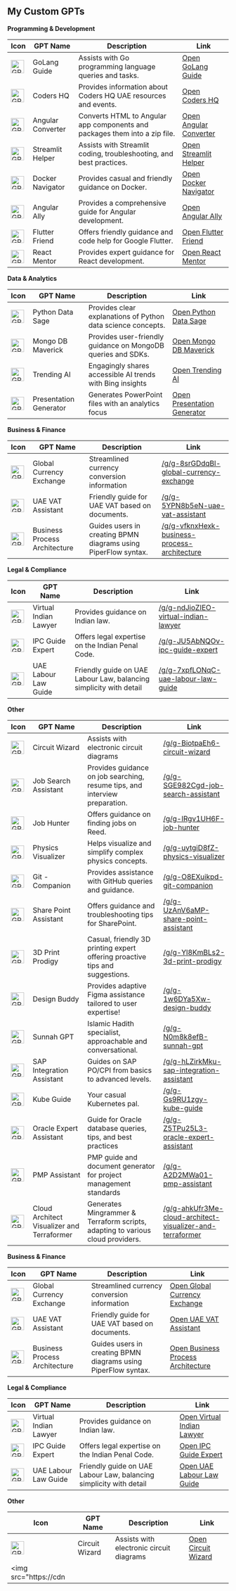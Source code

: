 ## My Custom GPTs

**Programming & Development**

| Icon | GPT Name | Description | Link |
|---|---|---|---|
| <div class="gizmo-shadow-stroke overflow-hidden rounded-full"><img src="https://files.oaiusercontent.com/file-lEcwY215qvHTgrGwDNqpXFZ1?se=2124-05-04T16%3A15%3A50Z&sp=r&sv=2023-11-03&sr=b&rscc=max-age%3D1209600%2C%20immutable&rscd=attachment%3B%20filename%3D199965ee-a29c-47aa-81c9-bd73e337076e.png&sig=d1IhJvzS68EJvDgHONPPXR6kryRsdV6aJj8pN/EgdCY%3D" class="h-full w-full bg-token-main-surface-secondary" alt="GPT" width="30" height="30"></div> | GoLang Guide | Assists with Go programming language queries and tasks. | [Open GoLang Guide](/g/g-lkgT9jBkz-golang-guide) |
| <div class="gizmo-shadow-stroke overflow-hidden rounded-full"><img src="https://files.oaiusercontent.com/file-UZyaYb3Fc1sqrfoWqUYbnwMB?se=2124-05-05T10%3A28%3A52Z&sp=r&sv=2023-11-03&sr=b&rscc=max-age%3D1209600%2C%20immutable&rscd=attachment%3B%20filename%3D361062964_1420581785152816_9061616852616417382_n.jpg&sig=C8st39zZlypxAmz%2Bz/VGDwcN2j4jT3pfYcoHiB1w264%3D" class="h-full w-full bg-token-main-surface-secondary" alt="GPT" width="30" height="30"></div> | Coders HQ | Provides information about Coders HQ UAE resources and events. | [Open Coders HQ](/g/g-oHTZgBnWU-coders-hq) |
| <div class="gizmo-shadow-stroke overflow-hidden rounded-full"><img src="https://files.oaiusercontent.com/file-1dZcTGowYkez9fpvCLInXaXb?se=2124-01-03T12%3A56%3A10Z&sp=r&sv=2021-08-06&sr=b&rscc=max-age%3D1209600%2C%20immutable&rscd=attachment%3B%20filename%3D64bf779b-e8d9-4dbc-9ed7-9277cba37487.png&sig=d6%2BKpKxBQpBtjc99g71xttqE3UmnOMS8Gzl5Mad/3Xs%3D](https://files.oaiusercontent.com/file-1dZcTGowYkez9fpvCLInXaXb?se=2123-12-14T18%3A15%3A19Z&sp=r&sv=2021-08-06&sr=b&rscc=max-age%3D1209600%2C%20immutable&rscd=attachment%3B%20filename%3D64bf779b-e8d9-4dbc-9ed7-9277cba37487.png&sig=d6%2BKpKxBQpBtjc99g71xttqE3UmnOMS8Gzl5Mad/3Xs%3D" class="h-full w-full bg-token-main-surface-secondary" alt="GPT" width="30" height="30"></div> | Angular Converter | Converts HTML to Angular app components and packages them into a zip file. | [Open Angular Converter](/g/g-R1GKrTi1v-angular-converter) |
| <div class="gizmo-shadow-stroke overflow-hidden rounded-full"><img src="https://files.oaiusercontent.com/file-gn8WDWscNwlh7VDhQtOaQxRm?se=2123-12-09T15%3A01%3A17Z&sp=r&sv=2021-08-06&sr=b&rscc=max-age%3D1209600%2C%20immutable&rscd=attachment%3B%20filename%3D1592ac2e-f64a-4fb3-bbec-6e957a3744e4.png&sig=jIoYX0yapT3Q6b62T1rbDxIow8eaGb7iB5oHJZXtolc%3D" class="h-full w-full bg-token-main-surface-secondary" alt="GPT" width="30" height="30"></div> | Streamlit Helper | Assists with Streamlit coding, troubleshooting, and best practices. | [Open Streamlit Helper](/g/g-B5iGZl3Gf-streamlit-helper) |
| <div class="gizmo-shadow-stroke overflow-hidden rounded-full"><img src="https://files.oaiusercontent.com/file-epePhbwhQD0VIPsMbbubL4fs?se=2123-11-03T07%3A17%3A42Z&sp=r&sv=2021-08-06&sr=b&rscc=max-age%3D31536000%2C%20immutable&rscd=attachment%3B%20filename%3D684dcd70-cdc5-4db2-b961-710b4808e77e.png&sig=yJgeLbO%2BWYmFrs67jnGV3%2Bp3zkeOoe2qh3tN8GpSlV0%3D" class="h-full w-full bg-token-main-surface-secondary" alt="GPT" width="30" height="30"></div> | Docker Navigator | Provides casual and friendly guidance on Docker. | [Open Docker Navigator](/g/g-ktlu88Zmz-docker-navigator) |
| <div class="gizmo-shadow-stroke overflow-hidden rounded-full"><img src="https://files.oaiusercontent.com/file-ENOk4uIZh29lDTEVyRnUVFQU?se=2123-11-19T15%3A52%3A53Z&sp=r&sv=2021-08-06&sr=b&rscc=max-age%3D1209600%2C%20immutable&rscd=attachment%3B%20filename%3De0028727-116a-4854-be37-17f420d2be26.png&sig=K6fFMY3Rx4DoqIF1BI04oOmoDjL31jEVEDPhYkXD7pU%3D" class="h-full w-full bg-token-main-surface-secondary" alt="GPT" width="30" height="30"></div> | Angular Ally | Provides a comprehensive guide for Angular development. | [Open Angular Ally](/g/g-Dep3LtJVW-angular-ally) |
| <div class="gizmo-shadow-stroke overflow-hidden rounded-full"><img src="https://files.oaiusercontent.com/file-6qw98BdDKogoA2ITB6dEdSeR?se=2123-11-19T15%3A49%3A32Z&sp=r&sv=2021-08-06&sr=b&rscc=max-age%3D1209600%2C%20immutable&rscd=attachment%3B%20filename%3Db2f842f2-1f2f-42e7-85d3-9ee3a75347d7.png&sig=TohsQ1RpB1JY86k7fy1uNXaYZl5g8pv7yezbNVVYZKM%3D" class="h-full w-full bg-token-main-surface-secondary" alt="GPT" width="30" height="30"></div> | Flutter Friend | Offers friendly guidance and code help for Google Flutter. | [Open Flutter Friend](/g/g-Xw3SBBYqp-flutter-friend) |
| <div class="gizmo-shadow-stroke overflow-hidden rounded-full"><img src="https://files.oaiusercontent.com/file-DtUt7dOKroKEDX15bX1mWRpA?se=2123-11-19T15%3A54%3A28Z&sp=r&sv=2021-08-06&sr=b&rscc=max-age%3D1209600%2C%20immutable&rscd=attachment%3B%20filename%3D08358135-ed6c-4167-8dcf-7aa6565cb6e3.png&sig=vPnaLkSkLH%2B1gKbQpv%2B%2B9u0Knyk8rZ2UkHxfXvTDsCc%3D" class="h-full w-full bg-token-main-surface-secondary" alt="GPT" width="30" height="30"></div> | React Mentor | Provides expert guidance for React development. | [Open React Mentor](/g/g-4dUEV8nS8-react-mentor) |

**Data & Analytics**

| Icon | GPT Name | Description | Link |
|---|---|---|---|
| <div class="gizmo-shadow-stroke overflow-hidden rounded-full"><img src="https://files.oaiusercontent.com/file-rr1dYWXy4yvQ6Rz2rSF4oI9g?se=2123-11-19T18%3A49%3A35Z&sp=r&sv=2021-08-06&sr=b&rscc=max-age%3D1209600%2C%20immutable&rscd=attachment%3B%20filename%3Dfb55db13-29bd-4793-8231-ab0647fa1eb2.png&sig=9BooSiWtpP0fta9PrPngn%2B%2BBRzsTMglnyjQT03j6p9s%3D" class="h-full w-full bg-token-main-surface-secondary" alt="GPT" width="30" height="30"></div> | Python Data Sage | Provides clear explanations of Python data science concepts. | [Open Python Data Sage](/g/g-jsdVsp8fH-python-data-sage) |
| <div class="gizmo-shadow-stroke overflow-hidden rounded-full"><img src="https://files.oaiusercontent.com/file-uxLBfyEhtUGpPMgth59uLahZ?se=2123-11-19T19%3A05%3A35Z&sp=r&sv=2021-08-06&sr=b&rscc=max-age%3D1209600%2C%20immutable&rscd=attachment%3B%20filename%3De7ce5447-7215-43c0-99c1-3d9e58e27ae4.png&sig=AQn00D5ZYbiHYXOkoWqfI9XVlFNMsM16OKrztxQ3/vo%3D" class="h-full w-full bg-token-main-surface-secondary" alt="GPT" width="30" height="30"></div> | Mongo DB Maverick | Provides user-friendly guidance on MongoDB queries and SDKs. | [Open Mongo DB Maverick](/g/g-hbwrIKeYp-mongo-db-maverick) |
| <div class="gizmo-shadow-stroke overflow-hidden rounded-full"><img src="https://upload.wikimedia.org/wikipedia/commons/thumb/9/99/Bing_logo.svg/1200px-Bing_logo.svg.png" class="h-full w-full bg-token-main-surface-secondary" alt="GPT" width="30" height="30"></div> | Trending AI | Engagingly shares accessible AI trends with Bing insights | [Open Trending AI](/g/g-MIzdMXtyT-trending-ai) |
| <div class="gizmo-shadow-stroke overflow-hidden rounded-full"><img src="https://upload.wikimedia.org/wikipedia/commons/thumb/f/f2/Microsoft_PowerPoint_logo_%282019%29.svg/1200px-Microsoft_PowerPoint_logo_%282019%29.svg.png" class="h-full w-full bg-token-main-surface-secondary" alt="GPT" width="30" height="30"></div> | Presentation Generator | Generates PowerPoint files with an analytics focus | [Open Presentation Generator](/g/g-gtmf69Kgy-presentation-generator) | 

**Business & Finance**

| Icon | GPT Name | Description | Link |
|---|---|---|---|
| <div class="gizmo-shadow-stroke overflow-hidden rounded-full"><img src="https://cdn-icons-png.flaticon.com/512/3487/3487593.png" class="h-full w-full bg-token-main-surface-secondary" alt="GPT" width="30" height="30"></div> | Global Currency Exchange | Streamlined currency conversion information | [/g/g-8srGDdqBl-global-currency-exchange](/g/g-8srGDdqBl-global-currency-exchange) |
| <div class="gizmo-shadow-stroke overflow-hidden rounded-full"><img src="https://upload.wikimedia.org/wikipedia/commons/thumb/a/ae/Flag_of_the_United_Arab_Emirates.svg/1200px-Flag_of_the_United_Arab_Emirates.svg.png" class="h-full w-full bg-token-main-surface-secondary" alt="GPT" width="30" height="30"></div> | UAE VAT Assistant | Friendly guide for UAE VAT based on documents. | [/g/g-5YPN8b5eN-uae-vat-assistant](/g/g-5YPN8b5eN-uae-vat-assistant) |
| <div class="gizmo-shadow-stroke overflow-hidden rounded-full"><img src="https://www.visual-paradigm.com/images/products/community/bpmn-diagram-icon.png" class="h-full w-full bg-token-main-surface-secondary" alt="GPT" width="30" height="30"></div> | Business Process Architecture | Guides users in creating BPMN diagrams using PiperFlow syntax. | [/g/g-vfknxHexk-business-process-architecture](/g/g-vfknxHexk-business-process-architecture) |

**Legal & Compliance**

| Icon | GPT Name | Description | Link |
|---|---|---|---|
| <div class="gizmo-shadow-stroke overflow-hidden rounded-full"><img src="https://upload.wikimedia.org/wikipedia/commons/thumb/4/41/Flag_of_India.svg/1200px-Flag_of_India.svg.png" class="h-full w-full bg-token-main-surface-secondary" alt="GPT" width="30" height="30"></div> | Virtual Indian Lawyer | Provides guidance on Indian law. | [/g/g-ndJioZIEO-virtual-indian-lawyer](/g/g-ndJioZIEO-virtual-indian-lawyer) |
| <div class="gizmo-shadow-stroke overflow-hidden rounded-full"><img src="https://www.law.cornell.edu/wex/media/images/wex-icons/law-icon.png" class="h-full w-full bg-token-main-surface-secondary" alt="GPT" width="30" height="30"></div> | IPC Guide Expert | Offers legal expertise on the Indian Penal Code. | [/g/g-JU5AbNQOv-ipc-guide-expert](/g/g-JU5AbNQOv-ipc-guide-expert) |
| <div class="gizmo-shadow-stroke overflow-hidden rounded-full"><img src="https://upload.wikimedia.org/wikipedia/commons/thumb/a/ae/Flag_of_the_United_Arab_Emirates.svg/1200px-Flag_of_the_United_Arab_Emirates.svg.png" class="h-full w-full bg-token-main-surface-secondary" alt="GPT" width="30" height="30"></div> | UAE Labour Law Guide | Friendly guide on UAE Labour Law, balancing simplicity with detail | [/g/g-7xpfLONqC-uae-labour-law-guide](/g/g-7xpfLONqC-uae-labour-law-guide) |

**Other**

| Icon | GPT Name | Description | Link |
|---|---|---|---|
| <div class="gizmo-shadow-stroke overflow-hidden rounded-full"><img src="https://files.oaiusercontent.com/file-6QdyOlbVvnYylRwU8Nkfmxxx?se=2124-03-03T19%3A31%3A05Z&sp=r&sv=2021-08-06&sr=b&rscc=max-age%3D1209600%2C%20immutable&rscd=attachment%3B%20filename%3D3f4fa0ec-7148-4b7a-9346-59eafa1d1bc7.png&sig=WvZXXENz6JRnR9gxxJ2pk5yJchJQ5WzbxR3uVBSN7VE%3D" class="h-full w-full bg-token-main-surface-secondary" alt="GPT" width="30" height="30"></div> | Circuit Wizard | Assists with electronic circuit diagrams | [/g/g-BiotpaEh6-circuit-wizard](/g/g-BiotpaEh6-circuit-wizard) |
| <div class="gizmo-shadow-stroke overflow-hidden rounded-full"><img src="https://cdn-icons-png.flaticon.com/512/3487/3487595.png" class="h-full w-full bg-token-main-surface-secondary" alt="GPT" width="30" height="30"></div> | Job Search Assistant | Provides guidance on job searching, resume tips, and interview preparation. | [/g/g-SGE982Cgd-job-search-assistant](/g/g-SGE982Cgd-job-search-assistant) |
| <div class="gizmo-shadow-stroke overflow-hidden rounded-full"><img src="https://www.reed.co.uk/images/logo.svg" class="h-full w-full bg-token-main-surface-secondary" alt="GPT" width="30" height="30"></div> | Job Hunter | Offers guidance on finding jobs on Reed. | [/g/g-IRgv1UH6F-job-hunter](/g/g-IRgv1UH6F-job-hunter) |
| <div class="gizmo-shadow-stroke overflow-hidden rounded-full"><img src="https://www.iconfinder.com/data/icons/science-and-technology-1/100/physics-512.png" class="h-full w-full bg-token-main-surface-secondary" alt="GPT" width="30" height="30"></div> | Physics Visualizer | Helps visualize and simplify complex physics concepts. | [/g/g-uytgiD8fZ-physics-visualizer](/g/g-uytgiD8fZ-physics-visualizer) |
| <div class="gizmo-shadow-stroke overflow-hidden rounded-full"><img src="https://github.githubassets.com/images/modules/logos_page/GitHub-Mark.png" class="h-full w-full bg-token-main-surface-secondary" alt="GPT" width="30" height="30"></div> | Git - Companion | Provides assistance with GitHub queries and guidance. | [/g/g-O8EXuikpd-git-companion](/g/g-O8EXuikpd-git-companion) |
| <div class="gizmo-shadow-stroke overflow-hidden rounded-full"><img src="https://upload.wikimedia.org/wikipedia/commons/thumb/8/86/SharePoint_logo.svg/1200px-SharePoint_logo.svg.png" class="h-full w-full bg-token-main-surface-secondary" alt="GPT" width="30" height="30"></div> | Share Point Assistant | Offers guidance and troubleshooting tips for SharePoint. | [/g/g-UzAnV6aMP-share-point-assistant](/g/g-UzAnV6aMP-share-point-assistant) |
| <div class="gizmo-shadow-stroke overflow-hidden rounded-full"><img src="https://files.oaiusercontent.com/file-5xVD178tjbc2XiLsp1yKmnSU?se=2123-11-20T07%3A22%3A59Z&sp=r&sv=2021-08-06&sr=b&rscc=max-age%3D1209600%2C%20immutable&rscd=attachment%3B%20filename%3Dad03b98c-5655-48b5-a583-4b90d46df12f.png&sig=tkCXgWvjlfHoB4aZy4V6JO13Z1pR23O41PeA9u8rSYw%3D" class="h-full w-full bg-token-main-surface-secondary" alt="GPT" width="30" height="30"></div> | 3D Print Prodigy | Casual, friendly 3D printing expert offering proactive tips and suggestions. | [/g/g-Yl8KmBLs2-3d-print-prodigy](/g/g-Yl8KmBLs2-3d-print-prodigy) |
| <div class="gizmo-shadow-stroke overflow-hidden rounded-full"><img src="https://www.figma.com/static/images/logo-icon.svg" class="h-full w-full bg-token-main-surface-secondary" alt="GPT" width="30" height="30"></div> | Design Buddy | Provides adaptive Figma assistance tailored to user expertise! | [/g/g-1w6DYa5Xw-design-buddy](/g/g-1w6DYa5Xw-design-buddy) |
| <div class="gizmo-shadow-stroke overflow-hidden rounded-full"><img src="https://files.oaiusercontent.com/file-Wgbh6TG8dWGik3u5GGXJyrqj?se=2123-10-17T19%3A07%3A04Z&sp=r&sv=2021-08-06&sr=b&rscc=max-age%3D31536000%2C%20immutable&rscd=attachment%3B%20filename%3D7de067a1-df8f-463a-95ff-82cbbb5b949d.png&sig=/KyyIvGOMy%2BwByQiJAtQm9GbObJp59teCGTv5vGHqJ0%3D" class="h-full w-full bg-token-main-surface-secondary" alt="GPT" width="30" height="30"></div> | Sunnah GPT | Islamic Hadith specialist, approachable and conversational. | [/g/g-N0m8k8efB-sunnah-gpt](/g/g-N0m8k8efB-sunnah-gpt) |
| <div class="gizmo-shadow-stroke overflow-hidden rounded-full"><img src="https://upload.wikimedia.org/wikipedia/commons/thumb/0/0e/SAP_Logo.svg/1200px-SAP_Logo.svg.png" class="h-full w-full bg-token-main-surface-secondary" alt="GPT" width="30" height="30"></div> | SAP Integration Assistant | Guides on SAP PO/CPI from basics to advanced levels. | [/g/g-hLZirkMku-sap-integration-assistant](/g/g-hLZirkMku-sap-integration-assistant) |
| <div class="gizmo-shadow-stroke overflow-hidden rounded-full"><img src="https://upload.wikimedia.org/wikipedia/commons/thumb/d/d7/Kubernetes_logo.svg/1200px-Kubernetes_logo.svg.png" class="h-full w-full bg-token-main-surface-secondary" alt="GPT" width="30" height="30"></div> | Kube Guide | Your casual Kubernetes pal. | [/g/g-Gs9RU1zgy-kube-guide](/g/g-Gs9RU1zgy-kube-guide) |
| <div class="gizmo-shadow-stroke overflow-hidden rounded-full"><img src="https://files.oaiusercontent.com/file-ZmMhGDuHKYVL0j00zMVgJUxj?se=2123-11-19T16%3A01%3A17Z&sp=r&sv=2021-08-06&sr=b&rscc=max-age%3D1209600%2C%20immutable&rscd=attachment%3B%20filename%3D20de870c-a5c0-4387-81cd-90cb87b62879.png&sig=Zgrlt%2BbXRMwtTLf9FNFSf/1%2Bqd3byq/Bzf/Oc8sWG4o%3D" class="h-full w-full bg-token-main-surface-secondary" alt="GPT" width="30" height="30"></div> | Oracle Expert Assistant | Guide for Oracle database queries, tips, and best practices | [/g/g-Z5TPu25L3-oracle-expert-assistant](/g/g-Z5TPu25L3-oracle-expert-assistant) |
| <div class="gizmo-shadow-stroke overflow-hidden rounded-full"><img src="https://files.oaiusercontent.com/file-zA6lBGXO6ODFWA8AWygsyGl0?se=2123-11-03T08%3A06%3A59Z&sp=r&sv=2021-08-06&sr=b&rscc=max-age%3D31536000%2C%20immutable&rscd=attachment%3B%20filename%3Dpmi-pmp-600px-logo.png&sig=zc1f8ESD7JTDxab3r7kX4K4pwH0tyh7fjX9Dtb%2BNCZQ%3D" class="h-full w-full bg-token-main-surface-secondary" alt="GPT" width="30" height="30"></div> | PMP Assistant | PMP guide and document generator for project management standards | [/g/g-A2D2MWa01-pmp-assistant](/g/g-A2D2MWa01-pmp-assistant) |
| <div class="gizmo-shadow-stroke overflow-hidden rounded-full"><img src="https://files.oaiusercontent.com/file-aMuD7ukvdCiEf0SRkilcxoP2?se=2123-10-24T17%3A33%3A26Z&sp=r&sv=2021-08-06&sr=b&rscc=max-age%3D31536000%2C%20immutable&rscd=attachment%3B%20filename%3D20412d0f-c21d-4f18-a73b-05f4509f5794.png&sig=TZmjS9fXMV54df6hqRD5QPaQAQWyG/ZNdBBkkdh/yJ4%3D" class="h-full w-full bg-token-main-surface-secondary" alt="GPT" width="30" height="30"></div> | Cloud Architect Visualizer and Terraformer | Generates Mingrammer & Terraform scripts, adapting to various cloud providers. | [/g/g-ahkUfr3Me-cloud-architect-visualizer-and-terraformer](/g/g-ahkUfr3Me-cloud-architect-visualizer-and-terraformer) |

**Business & Finance**

| Icon | GPT Name | Description | Link |
|---|---|---|---|
| <div class="gizmo-shadow-stroke overflow-hidden rounded-full"><img src="https://cdn-icons-png.flaticon.com/512/3487/3487593.png" class="h-full w-full bg-token-main-surface-secondary" alt="GPT" width="30" height="30"></div> | Global Currency Exchange | Streamlined currency conversion information | [Open Global Currency Exchange](/g/g-8srGDdqBl-global-currency-exchange) |
| <div class="gizmo-shadow-stroke overflow-hidden rounded-full"><img src="https://upload.wikimedia.org/wikipedia/commons/thumb/a/ae/Flag_of_the_United_Arab_Emirates.svg/1200px-Flag_of_the_United_Arab_Emirates.svg.png" class="h-full w-full bg-token-main-surface-secondary" alt="GPT" width="30" height="30"></div> | UAE VAT Assistant | Friendly guide for UAE VAT based on documents. | [Open UAE VAT Assistant](/g/g-5YPN8b5eN-uae-vat-assistant) |
| <div class="gizmo-shadow-stroke overflow-hidden rounded-full"><img src="https://www.visual-paradigm.com/images/products/community/bpmn-diagram-icon.png" class="h-full w-full bg-token-main-surface-secondary" alt="GPT" width="30" height="30"></div> | Business Process Architecture | Guides users in creating BPMN diagrams using PiperFlow syntax. | [Open Business Process Architecture](/g/g-vfknxHexk-business-process-architecture) |

**Legal & Compliance**

| Icon | GPT Name | Description | Link |
|---|---|---|---|
| <div class="gizmo-shadow-stroke overflow-hidden rounded-full"><img src="https://upload.wikimedia.org/wikipedia/commons/thumb/4/41/Flag_of_India.svg/1200px-Flag_of_India.svg.png" class="h-full w-full bg-token-main-surface-secondary" alt="GPT" width="30" height="30"></div> | Virtual Indian Lawyer | Provides guidance on Indian law. | [Open Virtual Indian Lawyer](/g/g-ndJioZIEO-virtual-indian-lawyer) |
| <div class="gizmo-shadow-stroke overflow-hidden rounded-full"><img src="https://www.law.cornell.edu/wex/media/images/wex-icons/law-icon.png" class="h-full w-full bg-token-main-surface-secondary" alt="GPT" width="30" height="30"></div> | IPC Guide Expert | Offers legal expertise on the Indian Penal Code. | [Open IPC Guide Expert](/g/g-JU5AbNQOv-ipc-guide-expert) |
| <div class="gizmo-shadow-stroke overflow-hidden rounded-full"><img src="https://upload.wikimedia.org/wikipedia/commons/thumb/a/ae/Flag_of_the_United_Arab_Emirates.svg/1200px-Flag_of_the_United_Arab_Emirates.svg.png" class="h-full w-full bg-token-main-surface-secondary" alt="GPT" width="30" height="30"></div> | UAE Labour Law Guide | Friendly guide on UAE Labour Law, balancing simplicity with detail | [Open UAE Labour Law Guide](/g/g-7xpfLONqC-uae-labour-law-guide) |

**Other**

| Icon | GPT Name | Description | Link |
|---|---|---|---|
| <div class="gizmo-shadow-stroke overflow-hidden rounded-full"><img src="https://files.oaiusercontent.com/file-6QdyOlbVvnYylRwU8Nkfmxxx?se=2124-03-03T19%3A31%3A05Z&sp=r&sv=2021-08-06&sr=b&rscc=max-age%3D1209600%2C%20immutable&rscd=attachment%3B%20filename%3D3f4fa0ec-7148-4b7a-9346-59eafa1d1bc7.png&sig=WvZXXENz6JRnR9gxxJ2pk5yJchJQ5WzbxR3uVBSN7VE%3D" class="h-full w-full bg-token-main-surface-secondary" alt="GPT" width="30" height="30"></div> | Circuit Wizard | Assists with electronic circuit diagrams | [Open Circuit Wizard](/g/g-BiotpaEh6-circuit-wizard) |
| <div class="gizmo-shadow-stroke overflow-hidden rounded-full"><img src="https://cdn
